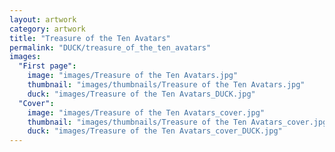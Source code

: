 ```yaml
---
layout: artwork
category: artwork
title: "Treasure of the Ten Avatars"
permalink: "DUCK/treasure_of_the_ten_avatars"
images:
  "First page":
    image: "images/Treasure of the Ten Avatars.jpg"
    thumbnail: "images/thumbnails/Treasure of the Ten Avatars.jpg"
    duck: "images/Treasure of the Ten Avatars_DUCK.jpg"
  "Cover":
    image: "images/Treasure of the Ten Avatars_cover.jpg"
    thumbnail: "images/thumbnails/Treasure of the Ten Avatars_cover.jpg"
    duck: "images/Treasure of the Ten Avatars_cover_DUCK.jpg"
---
```

